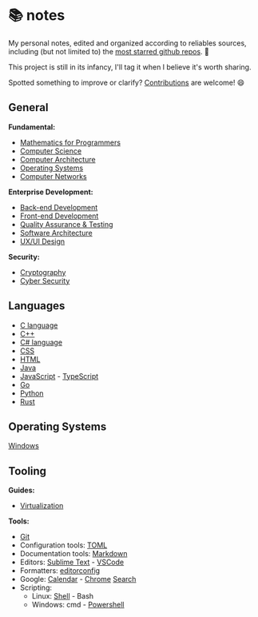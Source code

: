 # 📚 notes

My personal notes, edited and organized according to reliables sources, including (but not limited to) the [most starred github repos](https://github.com/search?o=desc&q=stars%3A%3E100000&s=stars&type=Repositories). 🌟

This project is still in its infancy, I'll tag it when I believe it's worth sharing.

Spotted something to improve or clarify? [Contributions](./CONTRIBUTING.md) are welcome! 😄


## General

**Fundamental:**
- [Mathematics for Programmers](g/math/README.md)
- [Computer Science](g/cs/README.md)
- [Computer Architecture](g/comparch/README.md)
- [Operating Systems](g/os/README.md)
- [Computer Networks](g/networks/README.md)

**Enterprise Development:**
- [Back-end Development](g/backend/README.md)
- [Front-end Development](g/frontend/README.md)
- [Quality Assurance & Testing](g/qa/README.md)
- [Software Architecture](g/softarch/README.md)
- [UX/UI Design](g/ux/README.md)

**Security:**
- [Cryptography](g/crypto/README.md)
- [Cyber Security](g/cybersec/README.md)


## Languages

- [C language](./lg/c/README.md)
- [C++](./lg/cpp/README.md)
- [C# language](./lg/csharp/README.md)
- [CSS](./lg/css/README.md)
- [HTML](./lg/html/README.md)
- [Java](./lg/java/README.md)
- [JavaScript](./lg/js/README.md) - [TypeScript](./lg/ts/README.md)
- [Go](./lg/go/README.md)
- [Python](./lg/python/README.md)
- [Rust](./lg/rust/README.md)


## Operating Systems

[Windows](./os/windows/README.md)


## Tooling

**Guides:**
- [Virtualization](./tool/virtualization.md)

**Tools:**
- [Git](tool/git/README.md)
- Configuration tools: [TOML](tool/toml.md)
- Documentation tools: [Markdown](tool/markdown.md)
- Editors: [Sublime Text](tool/sublime-text.md) - [VSCode](tool/vscode.md)
- Formatters: [editorconfig](tool/editorconfig.md)
- Google: [Calendar](tool/google.calendar.md) - [Chrome](tool/google.chrome.md) [Search](tool/google.search.md)
- Scripting:
  - Linux: [Shell](./tool/cmd.md) - Bash
  - Windows: cmd - [Powershell](./tool/powershell.md)
<!-- - Containerization: Docker - Kubernetes -->
